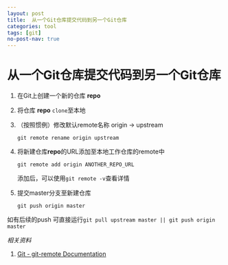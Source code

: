 ```yaml
---
layout: post
title:  从一个Git仓库提交代码到另一个Git仓库
categories: tool
tags: [git]
no-post-nav: true
---
```


# 从一个Git仓库提交代码到另一个Git仓库

1. 在Git上创建一个新的仓库 **repo**

2. 将仓库 **repo**  `clone`至本地

3. （按照惯例）修改默认remote名称 origin -> upstream

   `git remote rename origin upstream`

4. 将新建仓库**repo**的URL添加至本地工作仓库的remote中

   `git remote add origin ANOTHER_REPO_URL`

   添加后，可以使用`git remote -v`查看详情

5. 提交master分支至新建仓库

   `git push origin master`


如有后续的push 可直接运行`git pull upstream master || git push origin master`



*相关资料*

1. [Git - git-remote Documentation](https://www.git-scm.com/docs/git-remote)


